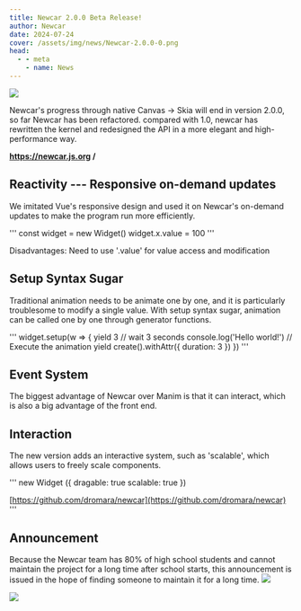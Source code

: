 ```yaml
---
title: Newcar 2.0.0 Beta Release!
author: Newcar
date: 2024-07-24
cover: /assets/img/news/Newcar-2.0.0-0.png
head:
  - - meta
    - name: News
---
```


![](/assets/img/news/Newcar-2.0.0-0.png)

Newcar's progress through native Canvas -> Skia will end in version 2.0.0, so far Newcar has been refactored. compared with 1.0, newcar has rewritten the kernel and redesigned the API in a more elegant and high-performance way.

**https://newcar.js.org /**

## Reactivity --- Responsive on-demand updates

We imitated Vue's responsive design and used it on Newcar's on-demand updates to make the program run more efficiently.

'''
const widget = new Widget()
widget.x.value = 100
'''

Disadvantages: Need to use '.value' for value access and modification

## Setup Syntax Sugar

Traditional animation needs to be animate one by one, and it is particularly troublesome to modify a single value. With setup syntax sugar, animation can be called one by one through generator functions.

'''
widget.setup(w => {
yield 3 // wait 3 seconds
console.log('Hello world!')
// Execute the animation
yield create().withAttr({ duration: 3 })
})
'''

## Event System

The biggest advantage of Newcar over Manim is that it can interact, which is also a big advantage of the front end.

## Interaction

The new version adds an interactive system, such as 'scalable', which allows users to freely scale components.

'''
new Widget ({
dragable: true
scalable: true
})

[https://github.com/dromara/newcar](https://github.com/dromara/newcar)
'''

## Announcement

Because the Newcar team has 80% of high school students and cannot maintain the project for a long time after school starts, this announcement is issued in the hope of finding someone to maintain it for a long time.
![](/assets/img/news/Newcar-2.0.0-1.jfif)

![](/assets/img/news/Newcar-2.0.0-2.jfif)